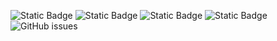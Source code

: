 ![Static Badge](https://img.shields.io/badge/blacklists-60-000000) ![Static Badge](https://img.shields.io/badge/blacklisted-3242232-cc0000) ![Static Badge](https://img.shields.io/badge/whitelisted-2244-00CC00) ![Static Badge](https://img.shields.io/badge/streaming_blacklist-28107-000000) ![GitHub issues](https://img.shields.io/github/issues/fabriziosalmi/blacklists)
